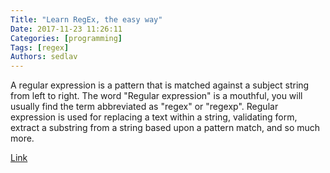 ```yaml
---
Title: "Learn RegEx, the easy way"
Date: 2017-11-23 11:26:11
Categories: [programming]
Tags: [regex]
Authors: sedlav
---
```


A regular expression is a pattern that is matched against a subject string from left to right. The word "Regular expression" is a mouthful, you will usually find the term abbreviated as "regex" or "regexp". Regular expression is used for replacing a text within a string, validating form, extract a substring from a string based upon a pattern match, and so much more.

[Link](https://github.com/zeeshanu/learn-regex)
